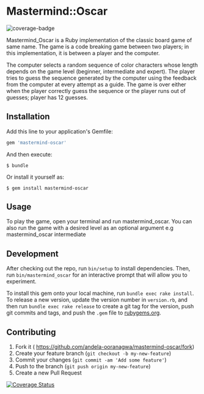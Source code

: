 # Mastermind::Oscar
![coverage-badge](https://cdn.rawgit.com/andela-ooranagwa/mastermind-oscar/master/coverage/coverage.svg)

Mastermind_Oscar is a Ruby implementation of the classic board game of same name. The game is a code breaking game between two players; in this implementation, it is between a player and the computer.

The computer selects a random sequence of color characters whose length depends on the game level (beginner, intermediate and expert). The player tries to guess the sequence generated by the computer using the feedback from the computer at every attempt as a guide.
The game is over either when the player correctly guess the sequence or the player runs out of guesses; player has 12 guesses.

## Installation

Add this line to your application's Gemfile:

```ruby
gem 'mastermind-oscar'
```

And then execute:

    $ bundle

Or install it yourself as:

    $ gem install mastermind-oscar

## Usage

To play the game, open your terminal and run mastermind_oscar. You can also run the game with a desired level as an optional argument e.g mastermind_oscar intermediate

## Development

After checking out the repo, run `bin/setup` to install dependencies. Then, run `bin/mastermind_oscar` for an interactive prompt that will allow you to experiment.

To install this gem onto your local machine, run `bundle exec rake install`. To release a new version, update the version number in `version.rb`, and then run `bundle exec rake release` to create a git tag for the version, push git commits and tags, and push the `.gem` file to [rubygems.org](https://rubygems.org).

## Contributing

1. Fork it ( https://github.com/andela-ooranagwa/mastermind-oscar/fork)
2. Create your feature branch (`git checkout -b my-new-feature`)
3. Commit your changes (`git commit -am 'Add some feature'`)
4. Push to the branch (`git push origin my-new-feature`)
5. Create a new Pull Request

[![Coverage Status](https://coveralls.io/repos/andela-ooranagwa/mastermind-oscar/badge.svg?branch=master&service=github)](https://coveralls.io/github/andela-ooranagwa/mastermind-oscar?branch=master)
